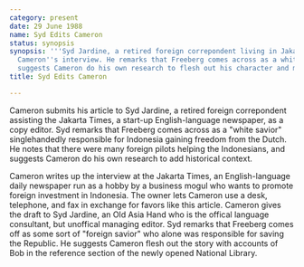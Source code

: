```yaml
---
category: present
date: 29 June 1988
name: Syd Edits Cameron
status: synopsis
synopsis: '''Syd Jardine, a retired foreign correpondent living in Jakarta, edits
  Cameron''s interview. He remarks that Freeberg comes across as a white savior, and
  suggests Cameron do his own research to flesh out his character and motives.'''
title: Syd Edits Cameron

---
```





Cameron submits his article to Syd Jardine, a retired foreign correpondent assisting the Jakarta Times, a start-up English-language newspaper, as a copy editor.  Syd remarks that Freeberg comes across as a "white savior" singlehandedly responsible for Indonesia gaining freedom from the Dutch. He notes that there were many foreign pilots helping the Indonesians, and suggests Cameron do his own research to add historical context.

Cameron writes up the interview at the Jakarta Times, an English-language daily newspaper run as a hobby by a business mogul who wants to promote foreign investment in Indonesia. The owner lets Cameron use a desk, telephone, and fax in exchange for favors like this article. Cameron gives the draft to Syd Jardine, an Old Asia Hand who is the offical language consultant, but unoffical managing editor. Syd remarks that Freeberg comes off
as some sort of "foreign savior" who alone was responsible for saving the Republic. He suggests Cameron flesh out the story with accounts of Bob in the reference section of the newly
opened National Library.
